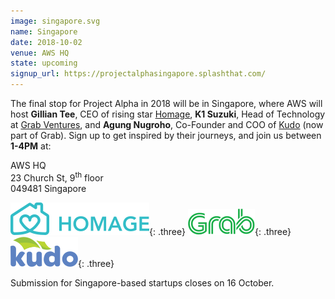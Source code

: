 ```yaml
---
image: singapore.svg
name: Singapore
date: 2018-10-02
venue: AWS HQ
state: upcoming
signup_url: https://projectalphasingapore.splashthat.com/
--- 
```


The final stop for Project Alpha in 2018 will be in Singapore, where AWS will host **Gillian Tee**, CEO of rising star [Homage](https://www.homage.sg/), **K1 Suzuki**, Head of Technology at [Grab Ventures](https://ventures.grab.com/), and **Agung Nugroho**, Co-Founder and COO of [Kudo](https://kudo.co.id/) (now part of Grab). Sign up to get inspired by their journeys, and join us between **1-4PM** at:

AWS HQ  
23 Church St, 9<sup>th</sup> floor  
049481 Singapore

[![Homage](/assets/wordmark-homage.svg)](https://www.homage.sg/){: .three}
[![Grab](/assets/wordmark-grab.svg)](https://www.grab.com/){: .three}
[![Kudo](/assets/wordmark-kudo.svg)](https://kudo.co.id/){: .three}

Submission for Singapore-based startups closes on 16 October.